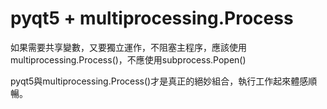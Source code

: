 # pyqt5 + multiprocessing.Process

如果需要共享變數，又要獨立運作，不阻塞主程序，應該使用multiprocessing.Process()，不應使用subprocess.Popen()


pyqt5與multiprocessing.Process()才是真正的絕妙組合，執行工作起來體感順暢。